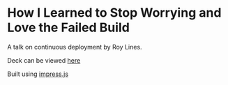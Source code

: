 # How I Learned to Stop Worrying and Love the Failed Build

A talk on continuous deployment by Roy Lines.

Deck can be viewed [here](http://roylines.co.uk/how-i-learned-to-stop-worrying-and-love-the-failed-build)

Built using [impress.js](https://github.com/bartaz/impress.js)

